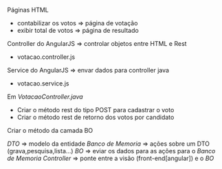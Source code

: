 Páginas HTML
  - contabilizar os votos => página de votação
  - exibir total de votos => página de resultado

Controller do AngularJS => controlar objetos entre HTML e Rest
  - votacao.controller.js

Service do AngularJS => envar dados para controller java
  - votacao.service.js

Em *VotacaoController.java*
  - Criar o método rest do tipo POST para cadastrar o voto
  - Criar o método rest de retorno dos votos por candidato

Criar o método da camada BO

*DTO* => modelo da entidade
*Banco de Memoria* => ações sobre um DTO (grava,pesquisa,lista...)
*BO* => eviar os dados para as ações para o *Banco de Memoria*
*Controller* => ponte entre a visão (front-end[angular]) e o *BO*